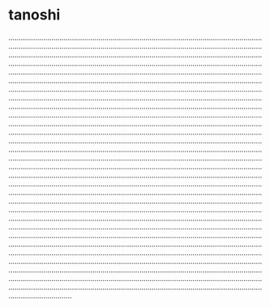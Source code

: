 # tanoshi
.......................................................................................................................................................................................................................................................................................................................................................................................................................................................................................................................................................................................................................................................................................................................................................................................................................................................................................................................................................................................................................................................................................................................................................................................................................................................................................................................................................................................................................................................................................................................................................................................................................................................................................................................................................................................................................................................................................................................................................................................................................................................................................................................................................................................................................................................................................................................................................................................................................................................................................................................................................................................................................................................................................................................................................................................................................................................................................................................................................................................................................................................................................................................................................................................................................................................................................................................................................................................................................................................................................................................................................................................................................................................................................................................................................................................................................................................................................................